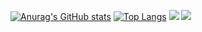 
[![Anurag's GitHub stats](https://github-readme-stats.vercel.app/api?username=ethan-r-gallup&count_private=true&line_height=27)](https://github.com/anuraghazra/github-readme-stats)
[![Top Langs](https://github-readme-stats.vercel.app/api/top-langs/?username=ethan-r-gallup&hide=jupyter%20notebook)](https://github.com/anuraghazra/github-readme-stats)
![](https://github.com/ethan-r-gallup/stats2/blob/master/generated/overview.svg)
![](https://github.com/ethan-r-gallup/stats2/blob/master/generated/languages.svg)

